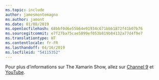 ```yaml
---
ms.topic: include
author: jamesmontemagno
ms.author: jamont
ms.date: 01/08/2019
ms.openlocfilehash: 68bbf0d6e55b64e91934c671bbb1872f41b07b76
ms.sourcegitcommit: e7f27ba75cae5099ef053b819b84132a77d4f9e7
ms.translationtype: HT
ms.contentlocale: fr-FR
ms.lasthandoff: 04/16/2019
ms.locfileid: "54115352"
---
```

Pour plus d’informations sur The Xamarin Show, allez sur [Channel 9](https://channel9.msdn.com/Shows/XamarinShow) et [YouTube](https://www.youtube.com/playlist?list=PLlrxD0HtieHjcWsAFoFnPy6I0dn9fDOjS).
